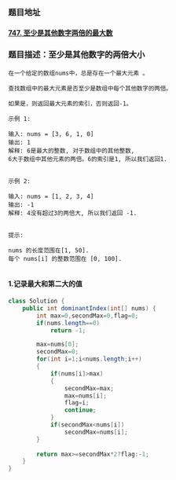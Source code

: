 ###  题目地址

#### [747. 至少是其他数字两倍的最大数](https://leetcode-cn.com/problems/largest-number-at-least-twice-of-others/)

###  题目描述：至少是其他数字的两倍大小

```
在一个给定的数组nums中，总是存在一个最大元素 。

查找数组中的最大元素是否至少是数组中每个其他数字的两倍。

如果是，则返回最大元素的索引，否则返回-1。

示例 1:

输入: nums = [3, 6, 1, 0]
输出: 1
解释: 6是最大的整数, 对于数组中的其他整数,
6大于数组中其他元素的两倍。6的索引是1, 所以我们返回1.
 

示例 2:

输入: nums = [1, 2, 3, 4]
输出: -1
解释: 4没有超过3的两倍大, 所以我们返回 -1.
 

提示:

nums 的长度范围在[1, 50].
每个 nums[i] 的整数范围在 [0, 100].


```



#### 1.记录最大和第二大的值



```java
class Solution {
    public int dominantIndex(int[] nums) {
    	int max=0,secondMax=0,flag=0;
    	if(nums.length==0)
    		return -1;

    	max=nums[0];
        secondMax=0;
    	for(int i=1;i<nums.length;i++)
    	{
    		if(nums[i]>max)
    		{
    			secondMax=max;
    			max=nums[i];
    			flag=i;
                continue;
    		}
            if(secondMax<nums[i])
                secondMax=nums[i];
    	}
    	
    	return max>=secondMax*2?flag:-1;
    }
}
```


